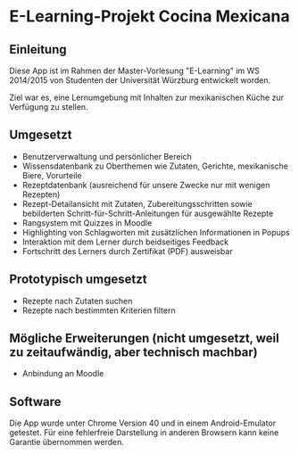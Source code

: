 E-Learning-Projekt Cocina Mexicana
==================================

Einleitung
----------
Diese App ist im Rahmen der Master-Vorlesung "E-Learning" im WS 2014/2015 von Studenten der Universität Würzburg entwickelt worden.

Ziel war es, eine Lernumgebung mit Inhalten zur mexikanischen Küche zur Verfügung zu stellen.


Umgesetzt
---------

* Benutzerverwaltung und persönlicher Bereich
* Wissensdatenbank zu Oberthemen wie Zutaten, Gerichte, mexikanische Biere, Vorurteile
* Rezeptdatenbank (ausreichend für unsere Zwecke nur mit wenigen Rezepten)
* Rezept-Detailansicht mit Zutaten, Zubereitungsschritten sowie bebilderten Schritt-für-Schritt-Anleitungen für ausgewählte Rezepte
* Rangsystem mit Quizzes in Moodle
* Highlighting von Schlagworten mit zusätzlichen Informationen in Popups
* Interaktion mit dem Lerner durch beidseitiges Feedback
* Fortschritt des Lerners durch Zertifikat (PDF) ausweisbar


Prototypisch umgesetzt
----------------------

* Rezepte nach Zutaten suchen
* Rezepte nach bestimmten Kriterien filtern


Mögliche Erweiterungen (nicht umgesetzt, weil zu zeitaufwändig, aber technisch machbar)
---------------------------------------------------------------------------------------

* Anbindung an Moodle


Software
--------
Die App wurde unter Chrome Version 40 und in einem Android-Emulator getestet. Für eine fehlerfreie Darstellung in anderen Browsern kann keine Garantie übernommen werden.
